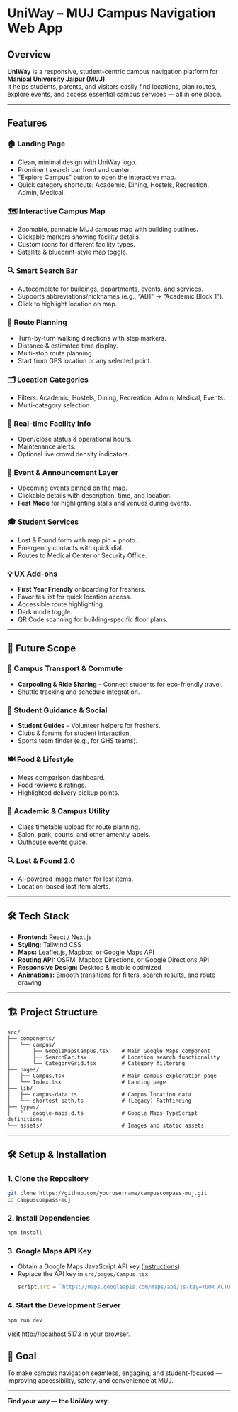 #  UniWay – MUJ Campus Navigation Web App

##  Overview
**UniWay** is a responsive, student-centric campus navigation platform for **Manipal University Jaipur (MUJ)**.  
It helps students, parents, and visitors easily find locations, plan routes, explore events, and access essential campus services — all in one place.

---

## Features

### 🏠 Landing Page
- Clean, minimal design with UniWay logo.
- Prominent search bar front and center.
- "Explore Campus" button to open the interactive map.
- Quick category shortcuts: Academic, Dining, Hostels, Recreation, Admin, Medical.

### 🗺 Interactive Campus Map
- Zoomable, pannable MUJ campus map with building outlines.
- Clickable markers showing facility details.
- Custom icons for different facility types.
- Satellite & blueprint-style map toggle.

### 🔍 Smart Search Bar
- Autocomplete for buildings, departments, events, and services.
- Supports abbreviations/nicknames (e.g., “AB1” → “Academic Block 1”).
- Click to highlight location on map.

### 🚶 Route Planning
- Turn-by-turn walking directions with step markers.
- Distance & estimated time display.
- Multi-stop route planning.
- Start from GPS location or any selected point.

### 🗂 Location Categories
- Filters: Academic, Hostels, Dining, Recreation, Admin, Medical, Events.
- Multi-category selection.

### 📢 Real-time Facility Info
- Open/close status & operational hours.
- Maintenance alerts.
- Optional live crowd density indicators.

### 🎉 Event & Announcement Layer
- Upcoming events pinned on the map.
- Clickable details with description, time, and location.
- **Fest Mode** for highlighting stalls and venues during events.

### 🎓 Student Services
- Lost & Found form with map pin + photo.
- Emergency contacts with quick dial.
- Routes to Medical Center or Security Office.

### 💡 UX Add-ons
- **First Year Friendly** onboarding for freshers.
- Favorites list for quick location access.
- Accessible route highlighting.
- Dark mode toggle.
- QR Code scanning for building-specific floor plans.

---

## 🚀 Future Scope

### 🚌 Campus Transport & Commute
- **Carpooling & Ride Sharing** – Connect students for eco-friendly travel.
- Shuttle tracking and schedule integration.

### 🧭 Student Guidance & Social
- **Student Guides** – Volunteer helpers for freshers.
- Clubs & forums for student interaction.
- Sports team finder (e.g., for GHS teams).

### 🍽 Food & Lifestyle
- Mess comparison dashboard.
- Food reviews & ratings.
- Highlighted delivery pickup points.

### 🏫 Academic & Campus Utility
- Class timetable upload for route planning.
- Salon, park, courts, and other amenity labels.
- Outhouse events guide.

### 🔍 Lost & Found 2.0
- AI-powered image match for lost items.
- Location-based lost item alerts.

---

## 🛠 Tech Stack
- **Frontend:** React / Next.js
- **Styling:** Tailwind CSS
- **Maps:** Leaflet.js, Mapbox, or Google Maps API
- **Routing API:** OSRM, Mapbox Directions, or Google Directions API
- **Responsive Design:** Desktop & mobile optimized
- **Animations:** Smooth transitions for filters, search results, and route drawing

---
## 🏗️ Project Structure

```
src/
├── components/
│   └── campus/
│       ├── GoogleMapsCampus.tsx    # Main Google Maps component
│       ├── SearchBar.tsx           # Location search functionality
│       └── CategoryGrid.tsx        # Category filtering
├── pages/
│   ├── Campus.tsx                  # Main campus exploration page
│   └── Index.tsx                   # Landing page
├── lib/
│   ├── campus-data.ts              # Campus location data
│   └── shortest-path.ts            # (Legacy) Pathfinding
├── types/
│   └── google-maps.d.ts            # Google Maps TypeScript definitions
└── assets/                         # Images and static assets
```

---

## 🛠️ Setup & Installation

### 1. Clone the Repository
```bash
git clone https://github.com/yourusername/campuscompass-muj.git
cd campuscompass-muj
```

### 2. Install Dependencies
```bash
npm install
```

### 3. Google Maps API Key
- Obtain a Google Maps JavaScript API key ([instructions](GOOGLE_MAPS_SETUP.md)).
- Replace the API key in `src/pages/Campus.tsx`:
  ```typescript
  script.src = `https://maps.googleapis.com/maps/api/js?key=YOUR_ACTUAL_API_KEY&libraries=places`;
  ```

### 4. Start the Development Server
```bash
npm run dev
```
Visit [http://localhost:5173](http://localhost:5173) in your browser.

## 🎯 Goal
To make campus navigation seamless, engaging, and student-focused —  
improving accessibility, safety, and convenience at MUJ.

---


**Find your way — the UniWay way.**
